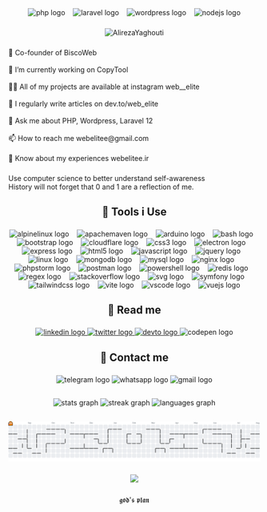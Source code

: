 <div align="center">
  <img src="https://img.shields.io/badge/PHP-777BB4?logo=php&logoColor=black&style=for-the-badge" height="40" alt="php logo"  />
  <img width="8" />
  <img src="https://img.shields.io/badge/Laravel-FF2D20?logo=laravel&logoColor=white&style=for-the-badge" height="40" alt="laravel logo"  />
  <img width="8" />
  <img src="https://img.shields.io/badge/WordPress-21759B?logo=wordpress&logoColor=white&style=for-the-badge" height="40" alt="wordpress logo"  />
  <img width="8" />
  <img src="https://img.shields.io/badge/Node.js-339933?logo=nodedotjs&logoColor=white&style=for-the-badge" height="40" alt="nodejs logo"  />
</div>

###

<div align="center">
<img src="https://readme-typing-svg.demolab.com?font=Honk&pause=100&center=true&multiline=true&repeat=false&width=900&height=100&size=40&lines=Hi%2C+I'm+Alireza+Yaghouti;Mid-level+Developer+(Full-Stack)" alt="AlirezaYaghouti" />
</div>

###

<p align="left">🙌 Co-founder of BiscoWeb<br><br>🔭 I’m currently working on CopyTool<br><br>👨‍💻 All of my projects are available at instagram web__elite<br><br>📝 I regularly write articles on dev.to/web_elite<br><br>💬 Ask me about PHP, Wordpress, Laravel 12<br><br>📫 How to reach me webelitee@gmail.com<br><br>📄 Know about my experiences webelitee.ir</p>

###

<p align="left">Use computer science to better understand self-awareness<br>History will not forget that 0 and 1 are a reflection of me.</p>

###

<h2 align="center">🔧 Tools i Use</h2>

###

<div align="center">
  <img src="https://skillicons.dev/icons?i=alpinejs" height="35" alt="alpinelinux logo"  />
  <img width="8" />
  <img src="https://skillicons.dev/icons?i=maven" height="35" alt="apachemaven logo"  />
  <img width="8" />
  <img src="https://skillicons.dev/icons?i=arduino" height="35" alt="arduino logo"  />
  <img width="8" />
  <img src="https://skillicons.dev/icons?i=bash" height="35" alt="bash logo"  />
  <img width="8" />
  <img src="https://skillicons.dev/icons?i=bootstrap" height="35" alt="bootstrap logo"  />
  <img width="8" />
  <img src="https://skillicons.dev/icons?i=cloudflare" height="35" alt="cloudflare logo"  />
  <img width="8" />
  <img src="https://skillicons.dev/icons?i=css" height="35" alt="css3 logo"  />
  <img width="8" />
  <img src="https://skillicons.dev/icons?i=electron" height="35" alt="electron logo"  />
  <img width="8" />
  <img src="https://skillicons.dev/icons?i=express" height="35" alt="express logo"  />
  <img width="8" />
  <img src="https://skillicons.dev/icons?i=html" height="35" alt="html5 logo"  />
  <img width="8" />
  <img src="https://skillicons.dev/icons?i=js" height="35" alt="javascript logo"  />
  <img width="8" />
  <img src="https://skillicons.dev/icons?i=jquery" height="35" alt="jquery logo"  />
  <img width="8" />
  <img src="https://skillicons.dev/icons?i=linux" height="35" alt="linux logo"  />
  <img width="8" />
  <img src="https://skillicons.dev/icons?i=mongodb" height="35" alt="mongodb logo"  />
  <img width="8" />
  <img src="https://skillicons.dev/icons?i=mysql" height="35" alt="mysql logo"  />
  <img width="8" />
  <img src="https://skillicons.dev/icons?i=nginx" height="35" alt="nginx logo"  />
  <img width="8" />
  <img src="https://skillicons.dev/icons?i=phpstorm" height="35" alt="phpstorm logo"  />
  <img width="8" />
  <img src="https://skillicons.dev/icons?i=postman" height="35" alt="postman logo"  />
  <img width="8" />
  <img src="https://skillicons.dev/icons?i=powershell" height="35" alt="powershell logo"  />
  <img width="8" />
  <img src="https://skillicons.dev/icons?i=redis" height="35" alt="redis logo"  />
  <img width="8" />
  <img src="https://skillicons.dev/icons?i=regex" height="35" alt="regex logo"  />
  <img width="8" />
  <img src="https://skillicons.dev/icons?i=stackoverflow" height="35" alt="stackoverflow logo"  />
  <img width="8" />
  <img src="https://skillicons.dev/icons?i=svg" height="35" alt="svg logo"  />
  <img width="8" />
  <img src="https://skillicons.dev/icons?i=symfony" height="35" alt="symfony logo"  />
  <img width="8" />
  <img src="https://skillicons.dev/icons?i=tailwind" height="35" alt="tailwindcss logo"  />
  <img width="8" />
  <img src="https://skillicons.dev/icons?i=vite" height="35" alt="vite logo"  />
  <img width="8" />
  <img src="https://skillicons.dev/icons?i=vscode" height="35" alt="vscode logo"  />
  <img width="8" />
  <img src="https://skillicons.dev/icons?i=vue" height="35" alt="vuejs logo"  />
</div>

###

<h2 align="center">👀 Read me</h2>

###

<div align="center">
  <a href="https://linkedin.com/in/webelite" target="_blank">
    <img src="https://raw.githubusercontent.com/maurodesouza/profile-readme-generator/master/src/assets/icons/social/linkedin/default.svg" width="85" height="35" alt="linkedin logo"  />
  </a>
  <a href="https://twitter.com/alirezayaghouti" target="_blank">
    <img src="https://raw.githubusercontent.com/maurodesouza/profile-readme-generator/master/src/assets/icons/social/twitter/default.svg" width="85" height="35" alt="twitter logo"  />
  </a>
  <a href="https://dev.to/web_elite" target="_blank">
    <img src="https://raw.githubusercontent.com/maurodesouza/profile-readme-generator/master/src/assets/icons/social/devto/default.svg" width="85" height="35" alt="devto logo"  />
  </a>
  <img src="https://raw.githubusercontent.com/maurodesouza/profile-readme-generator/master/src/assets/icons/social/codepen/default.svg" width="85" height="35" alt="codepen logo"  />
</div>

###

<h2 align="center">📩 Contact me</h2>

###

<div align="center">
  <img src="https://raw.githubusercontent.com/maurodesouza/profile-readme-generator/master/src/assets/icons/social/telegram/default.svg" width="85" height="35" alt="telegram logo"  />
  <img src="https://raw.githubusercontent.com/maurodesouza/profile-readme-generator/master/src/assets/icons/social/whatsapp/default.svg" width="85" height="35" alt="whatsapp logo"  />
  <img src="https://raw.githubusercontent.com/maurodesouza/profile-readme-generator/master/src/assets/icons/social/gmail/default.svg" width="85" height="35" alt="gmail logo"  />
</div>

###

<h2 align="center"></h2>

###

<div align="center">
  <img src="https://github-readme-stats.vercel.app/api?username=web-elite&hide_title=false&hide_rank=false&show_icons=true&include_all_commits=true&count_private=true&disable_animations=false&theme=github_dark&locale=en&hide_border=true&order=1" height="180" alt="stats graph"  />
  <img src="https://streak-stats.demolab.com?user=web-elite&locale=en&mode=daily&theme=github_dark&hide_border=true&border_radius=5&order=3" height="180" alt="streak graph"  />
  <img src="https://github-readme-stats.vercel.app/api/top-langs?username=web-elite&locale=en&hide_title=false&layout=compact&card_width=700&langs_count=12&theme=github_dark&hide_border=true&order=2" height="150" alt="languages graph"  />
  
</div>

###

<h2 align="center"></h2>

###

<picture>
  <source media="(prefers-color-scheme: dark)" srcset="https://raw.githubusercontent.com/web-elite/web-elite/output/pacman-contribution-graph-dark.svg">
  <source media="(prefers-color-scheme: light)" srcset="https://raw.githubusercontent.com/web-elite/web-elite/output/pacman-contribution-graph.svg">
  <img alt="pacman contribution graph" src="https://raw.githubusercontent.com/web-elite/web-elite/output/pacman-contribution-graph.svg">
</picture>

###

<div align="center">
  <img src="https://visitor-badge.laobi.icu/badge?page_id=web-elite.web-elite&left_color=black&right_color=forestgreen&left_text=Views"  />
</div>

###

<div align="center">
𝖌𝖔𝖉'𝖘 𝖕𝖑𝖆𝖓
</div>

